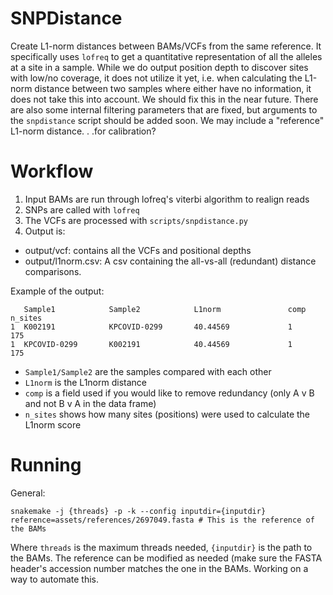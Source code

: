 # SNPDistance

Create L1-norm distances between BAMs/VCFs from the same reference.  It specifically uses `lofreq` to get a quantitative representation of all the alleles at a site in a sample. While we do output position depth to discover sites with low/no coverage, it does not utilize it yet, i.e. when calculating the L1-norm distance between two samples where either have no information, it does not take this into account.  We should fix this in the near future.  There are also some internal filtering parameters that are fixed, but arguments to the `snpdistance` script should be added soon. We may include a "reference" L1-norm distance. . .for calibration?


# Workflow

1. Input BAMs are run through lofreq's viterbi algorithm to realign reads
2. SNPs are called with `lofreq`
3. The VCFs are processed with `scripts/snpdistance.py`
4. Output is:
- output/vcf: contains all the VCFs and positional depths
- output/l1norm.csv: A csv containing the all-vs-all (redundant) distance comparisons. 




Example of the output:
```
   Sample1            Sample2            L1norm               comp  n_sites
1  K002191            KPCOVID-0299       40.44569             1     175
1  KPCOVID-0299       K002191            40.44569             1     175
```

- `Sample1/Sample2` are the samples compared with each other
- `L1norm` is the L1norm distance
- `comp` is a field used if you would like to remove redundancy (only A v B and not B v A in the data frame)
- `n_sites` shows how many sites (positions) were used to calculate the L1norm score


# Running

General:

`snakemake -j {threads} -p -k --config inputdir={inputdir} reference=assets/references/2697049.fasta # This is the reference of the BAMs`

Where `threads` is the maximum threads needed, `{inputdir}` is the path to the BAMs. The reference can be modified as needed (make sure the FASTA header's accession number matches the one in the BAMs. Working on a way to automate this.


